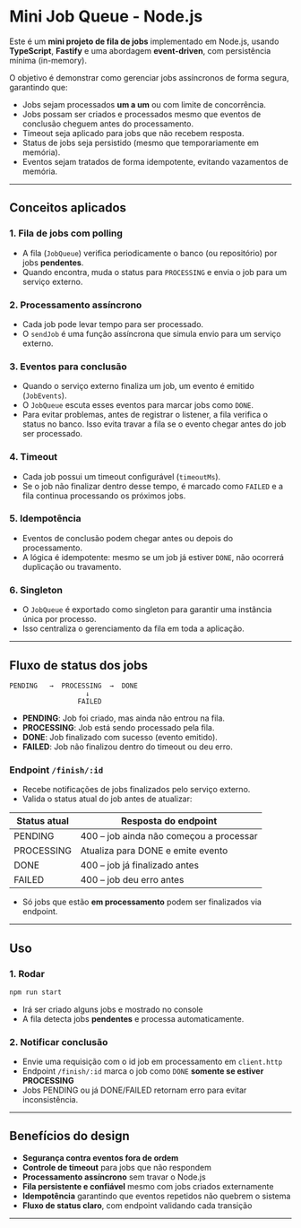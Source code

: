 # Mini Job Queue - Node.js

Este é um **mini projeto de fila de jobs** implementado em Node.js, usando **TypeScript**, **Fastify** e uma abordagem **event-driven**, com persistência mínima (in-memory).

O objetivo é demonstrar como gerenciar jobs assíncronos de forma segura, garantindo que:

-   Jobs sejam processados **um a um** ou com limite de concorrência.
-   Jobs possam ser criados e processados mesmo que eventos de conclusão cheguem antes do processamento.
-   Timeout seja aplicado para jobs que não recebem resposta.
-   Status de jobs seja persistido (mesmo que temporariamente em memória).
-   Eventos sejam tratados de forma idempotente, evitando vazamentos de memória.

---

## Conceitos aplicados

### 1. **Fila de jobs com polling**

-   A fila (`JobQueue`) verifica periodicamente o banco (ou repositório) por jobs **pendentes**.
-   Quando encontra, muda o status para `PROCESSING` e envia o job para um serviço externo.

### 2. **Processamento assíncrono**

-   Cada job pode levar tempo para ser processado.
-   O `sendJob` é uma função assíncrona que simula envio para um serviço externo.

### 3. **Eventos para conclusão**

-   Quando o serviço externo finaliza um job, um evento é emitido (`JobEvents`).
-   O `JobQueue` escuta esses eventos para marcar jobs como `DONE`.
-   Para evitar problemas, antes de registrar o listener, a fila verifica o status no banco. Isso evita travar a fila se o evento chegar antes do job ser processado.

### 4. **Timeout**

-   Cada job possui um timeout configurável (`timeoutMs`).
-   Se o job não finalizar dentro desse tempo, é marcado como `FAILED` e a fila continua processando os próximos jobs.

### 5. **Idempotência**

-   Eventos de conclusão podem chegar antes ou depois do processamento.
-   A lógica é idempotente: mesmo se um job já estiver `DONE`, não ocorrerá duplicação ou travamento.

### 6. **Singleton**

-   O `JobQueue` é exportado como singleton para garantir uma instância única por processo.
-   Isso centraliza o gerenciamento da fila em toda a aplicação.

---

## Fluxo de status dos jobs

```
PENDING   →  PROCESSING  →  DONE
                   ↓
                 FAILED
```

-   **PENDING**: Job foi criado, mas ainda não entrou na fila.
-   **PROCESSING**: Job está sendo processado pela fila.
-   **DONE**: Job finalizado com sucesso (evento emitido).
-   **FAILED**: Job não finalizou dentro do timeout ou deu erro.

### Endpoint `/finish/:id`

-   Recebe notificações de jobs finalizados pelo serviço externo.
-   Valida o status atual do job antes de atualizar:

| Status atual | Resposta do endpoint                    |
| ------------ | --------------------------------------- |
| PENDING      | 400 – job ainda não começou a processar |
| PROCESSING   | Atualiza para DONE e emite evento       |
| DONE         | 400 – job já finalizado antes           |
| FAILED       | 400 – job deu erro antes                |

-   Só jobs que estão **em processamento** podem ser finalizados via endpoint.

---

## Uso

### 1. Rodar

```bash
npm run start
```

-   Irá ser criado alguns jobs e mostrado no console
-   A fila detecta jobs **pendentes** e processa automaticamente.

### 2. Notificar conclusão

-   Envie uma requisição com o id job em processamento em `client.http`
-   Endpoint `/finish/:id` marca o job como `DONE` **somente se estiver PROCESSING**
-   Jobs PENDING ou já DONE/FAILED retornam erro para evitar inconsistência.

---

## Benefícios do design

-   **Segurança contra eventos fora de ordem**
-   **Controle de timeout** para jobs que não respondem
-   **Processamento assíncrono** sem travar o Node.js
-   **Fila persistente e confiável** mesmo com jobs criados externamente
-   **Idempotência** garantindo que eventos repetidos não quebrem o sistema
-   **Fluxo de status claro**, com endpoint validando cada transição

---
